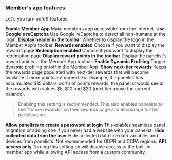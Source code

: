 ### Member's app features

Let's you turn on/off features:

**Enable Member App** 
Make members app accessible from the Internet.
**Use Google's reCaptcha** 
Use Google reCaptcha to detect all non-humans at the login.
**Display header in the toolbar** 
Whether to display the logo in the Member App's toolbar.
**Rewards enabled** 
Choose if you want to display the rewards page
**Redemption enabled** 
Choose if you want to display the redemption page
**Display reward points in the toolbar** 
Display the panelist's reward points in the Member App toolbar.
**Enable Dynamic Profiling** 
Toggle dynamic profiling on/off in the Member App.
**Show next-tier rewards** 
Keeps the rewards page populated with next-tier rewards that will become available if more points are earned. For example, if a panelist has accumulated $15 dollars worth of points rewards, the panelist would see all the rewards with values $5, $10 and $20 (next tier above the current balance).

> Enabling this setting is recommended. This also enables panelists to see "future rewards" on their rewards page and encourage further participation.
  
**Allow panelists to create a password at login** 
This enables seamless panel migration or adding one if you never had a website with your panelist.
**Hide collected data from the user** 
Hide collected data like data variables and devices from panelists. Not recommended for GDPR and CCPA regions.
**API access only** 
Turning this setting on will disable access to the built-in member app while allowing API access from a custom community.

